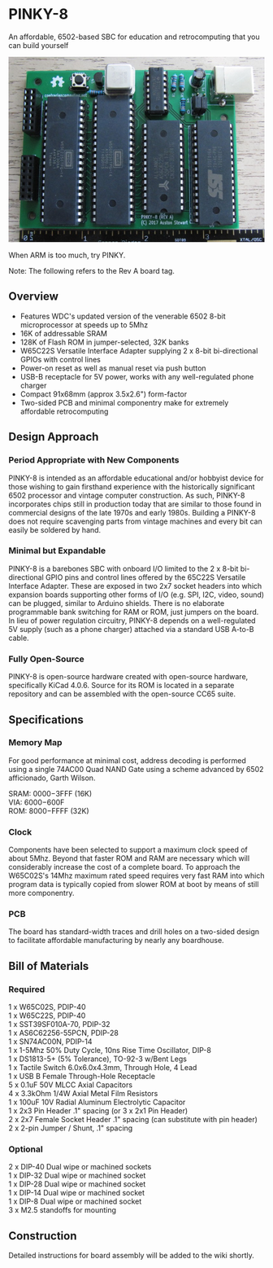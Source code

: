 # PINKY-8

An affordable, 6502-based SBC for education and retrocomputing that you can build yourself

![PINKY-8 Rev A Stuffed](pinky-8_rev_a_pcb_stuffed_cropped.jpg?raw=true "PINKY-8 Rev A Stuffed")

When ARM is too much, try PINKY.

Note: The following refers to the Rev A board tag.

## Overview
* Features WDC's updated version of the venerable 6502 8-bit microprocessor at speeds up to 5Mhz
* 16K of addressable SRAM
* 128K of Flash ROM in jumper-selected, 32K banks
* W65C22S Versatile Interface Adapter supplying 2 x 8-bit bi-directional GPIOs with control lines
* Power-on reset as well as manual reset via push button
* USB-B receptacle for 5V power, works with any well-regulated phone charger
* Compact 91x68mm (approx 3.5x2.6") form-factor
* Two-sided PCB and minimal componentry make for extremely affordable retrocomputing

## Design Approach

### Period Appropriate with New Components
PINKY-8 is intended as an affordable educational and/or hobbyist device for those wishing to gain firsthand experience
with the historically significant 6502 processor and vintage computer construction. As such, PINKY-8 incorporates chips
still in production today that are similar to those found in commercial designs of the late 1970s and early 1980s. 
Building a PINKY-8 does not require scavenging parts from vintage machines and every bit can easily be soldered by hand.

### Minimal but Expandable
PINKY-8 is a barebones SBC with onboard I/O limited to the 2 x 8-bit bi-directional GPIO pins and control lines offered by
the 65C22S Versatile Interface Adapter. These are exposed in two 2x7 socket headers into which expansion boards supporting
other forms of I/O (e.g. SPI, I2C, video, sound) can be plugged, similar to Arduino shields. There is no elaborate
programmable bank switching for RAM or ROM, just jumpers on the board. In lieu of power regulation circuitry, PINKY-8 depends on a well-regulated 5V supply (such as a phone charger) attached via a standard USB A-to-B cable.

### Fully Open-Source
PINKY-8 is open-source hardware created with open-source hardware, specifically KiCad 4.0.6. Source for its ROM is located in a separate repository and can be assembled with the open-source CC65 suite.

## Specifications

### Memory Map
For good performance at minimal cost, address decoding is performed using a single 74AC00 Quad NAND Gate using a
scheme advanced by 6502 afficionado, Garth Wilson.

SRAM: $0000-$3FFF (16K)  
VIA:  $6000-$600F  
ROM:  $8000-$FFFF (32K)  

### Clock
Components have been selected to support a maximum clock speed of about 5Mhz. Beyond that faster ROM and RAM are 
necessary which will considerably increase the cost of a complete board. To approach the W65C02S's 14Mhz maximum
rated speed requires very fast RAM into which program data is typically copied from slower ROM at boot by means
of still more componentry.

### PCB
The board has standard-width traces and drill holes on a two-sided design to facilitate affordable manufacturing by nearly
any boardhouse.

## Bill of Materials

### Required
1 x W65C02S, PDIP-40  
1 x W65C22S, PDIP-40  
1 x SST39SF010A-70, PDIP-32  
1 x AS6C62256-55PCN, PDIP-28  
1 x SN74AC00N, PDIP-14  
1 x 1-5Mhz 50% Duty Cycle, 10ns Rise Time Oscillator, DIP-8  
1 x DS1813-5+ (5% Tolerance), TO-92-3 w/Bent Legs  
1 x Tactile Switch 6.0x6.0x4.3mm, Through Hole, 4 Lead  
1 x USB B Female Through-Hole Receptacle  
5 x 0.1uF 50V MLCC Axial Capacitors  
4 x 3.3kOhm 1/4W Axial Metal Film Resistors  
1 x 100uF 10V Radial Aluminum Electrolytic Capacitor  
1 x 2x3 Pin Header .1" spacing (or 3 x 2x1 Pin Header)  
2 x 2x7 Female Socket Header .1" spacing (can substitute with pin header)  
2 x 2-pin Jumper / Shunt, .1" spacing

### Optional
2 x DIP-40 Dual wipe or machined sockets  
1 x DIP-32 Dual wipe or machined socket  
1 x DIP-28 Dual wipe or machined socket  
1 x DIP-14 Dual wipe or machined socket  
1 x DIP-8 Dual wipe or machined socket  
3 x M2.5 standoffs for mounting

## Construction

Detailed instructions for board assembly will be added to the wiki shortly.

